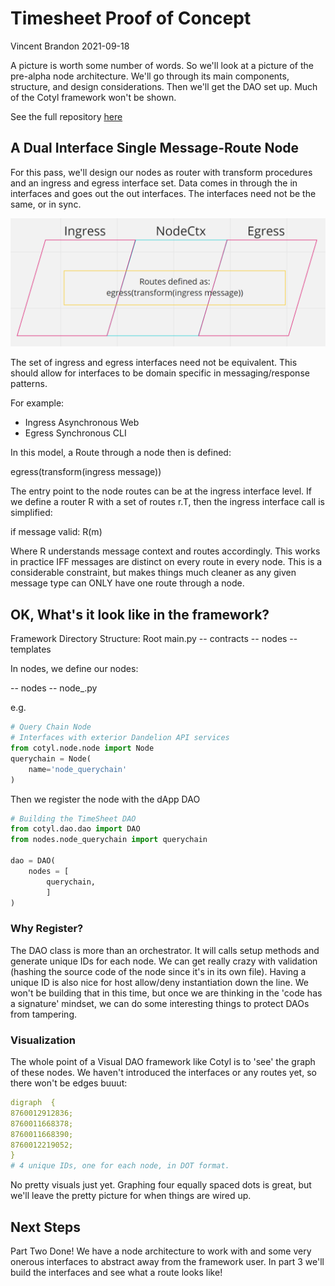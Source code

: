 # Timesheet Proof of Concept
Vincent Brandon
2021-09-18

A picture is worth some number of words.  So we'll look at a picture of the pre-alpha node architecture.  We'll go through its main components, structure, and design considerations.  Then we'll get the DAO set up.  Much of the Cotyl framework won't be shown.  

See the full repository [here](https://github.com/newnativeabq/cotyl-demo-timesheetdapp)

## A Dual Interface Single Message-Route Node
For this pass, we'll design our nodes as router with transform procedures and an ingress and egress interface set.  Data comes in through the in interfaces and goes out the out interfaces.  The interfaces need not be the same, or in sync.  

![Node Architecture IRE](https://github.com/newnativeabq/cotyl-docs/blob/main/docs/examples/images/early_node_arch_ire.png)

The set of ingress and egress interfaces need not be equivalent. This should allow for interfaces to be domain specific in messaging/response patterns.

For example:
* Ingress Asynchronous Web
* Egress Synchronous CLI

In this model, a Route through a node then is defined:

egress(transform(ingress message))

The entry point to the node routes can be at the ingress interface level.  If we define a router R with a set of routes r.T, then the ingress interface call is simplified:

if message valid: R(m)

Where R understands message context and routes accordingly.  This works in practice IFF messages are distinct on every route in every node. This is a considerable constraint, but makes things much cleaner as any given message type can ONLY have one route through a node.

## OK, What's it look like in the framework?
Framework Directory Structure:
Root
main.py
-- contracts
-- nodes
-- templates

In nodes, we define our nodes:

-- nodes
--      node_<nodename>.py

e.g.
```python
# Query Chain Node
# Interfaces with exterior Dandelion API services
from cotyl.node.node import Node
querychain = Node(
    name='node_querychain'
)
```

Then we register the node with the dApp DAO

```python
# Building the TimeSheet DAO
from cotyl.dao.dao import DAO
from nodes.node_querychain import querychain

dao = DAO(
    nodes = [
        querychain,
        ]
)
```

### Why Register?
The DAO class is more than an orchestrator.  It will calls setup methods and generate unique IDs for each node.  We can get really crazy with validation (hashing the source code of the node since it's in its own file).  Having a unique ID is also nice for host allow/deny instantiation down the line.  We won't be building that in this time, but once we are thinking in the 'code has a signature' mindset, we can do some interesting things to protect DAOs from tampering.

### Visualization
The whole point of a Visual DAO framework like Cotyl is to 'see' the graph of these nodes.  We haven't introduced the interfaces or any routes yet, so there won't be edges buuut:

```yaml
digraph  {
8760012912836;
8760011668378;
8760011668390;
8760012219052;
}
# 4 unique IDs, one for each node, in DOT format.
```

No pretty visuals just yet.  Graphing four equally spaced dots is great, but we'll leave the pretty picture for when things are wired up.

## Next Steps
Part Two Done!  We have a node architecture to work with and some very onerous interfaces to abstract away from the framework user.  In part 3 we'll build the interfaces and see what a route looks like!